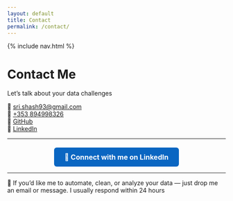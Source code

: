 ```yaml
---
layout: default
title: Contact
permalink: /contact/
---
```


{% include nav.html %}

# Contact Me

Let’s talk about your data challenges   

📧 [sri.shash93@gmail.com](mailto:sri.shash93@gmail.com)  
📱 [+353 894998326](tel:+353894998326)  
💼 [GitHub](https://github.com/sri-shash)  
🔗 [LinkedIn](https://www.linkedin.com/in/shashwatsrivastava93/)  

---

<div style="text-align:center; margin-top:20px;">
  <a href="https://www.linkedin.com/in/shashwatsrivastava93/" target="_blank" style="
    background-color:#0a66c2;
    color:#fff;
    padding:12px 24px;
    text-decoration:none;
    font-weight:bold;
    border-radius:6px;
    font-size:16px;
    display:inline-block;
  ">
    🔗 Connect with me on LinkedIn
  </a>
</div>

---

💬 If you’d like me to automate, clean, or analyze your data — just drop me an email or message.
I usually respond within 24 hours
